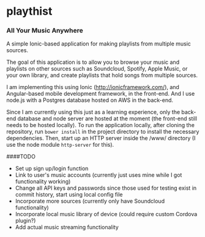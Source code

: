 # playthist
### All Your Music Anywhere
A simple Ionic-based application for making playlists from multiple music sources.

The goal of this application is to allow you to browse your music and playlists on other sources such as Soundcloud, Spotify, Apple Music, or your own library, and create playlists that hold songs from multiple sources.

I am implementing this using Ionic (http://ionicframework.com/), and Angular-based mobile development framework, in the front-end. And I use node.js with a Postgres database hosted on AWS in the back-end.

Since I am currently using this just as a learning experience, only the back-end database and node server are hosted at the moment (the front-end still needs to be hosted locally). To run the application locally, after cloning the repository, run `bower install` in the project directory to install the necessary dependencies. Then, start up an HTTP server inside the /www/ directory (I use the node module `http-server` for this).

####TODO
- Set up sign up/login function
- Link to user's music accounts (currently just uses mine while I got functionality working)
- Change all API keys and passwords since those used for testing exist in commit history, start using local config file
- Incorporate more sources (currently only have Soundcloud functionality)
- Incorporate local music library of device (could require custom Cordova plugin?)
- Add actual music streaming functionality
